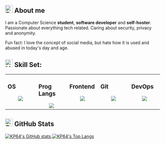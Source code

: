 ## <img src="https://raw.githubusercontent.com/Tarikul-Islam-Anik/Animated-Fluent-Emojis/master/Emojis/Symbols/Red%20Question%20Mark.png" alt="Red Question Mark" width="25" height="25" /> About me

I am a Computer Science **student**, **software developer** and **self-hoster**.
Passionate about everything tech related.
Caring about security, privacy and anonymity.

Fun fact:
I love the concept of social media, but hate how it is used and abused in today's day and age.

## <img src="https://raw.githubusercontent.com/Tarikul-Islam-Anik/Animated-Fluent-Emojis/master/Emojis/Smilies/Hundred%20Points.png" alt="Hundred Points" width="25" height="25" /> Skill Set:

<!-- TODO: Icons: Forgejo, Nushell -->

<table>
  <tr>
    <td valign="top" width="20%">
      <h3>OS</h3>
        <div align="center">
          <img src="https://skillicons.dev/icons?perline=4&i=windows,linux,nix,raspberrypi" /> 
        </div>
      </a>
    </td>
    <td valign="top" width="20%">
      <h3>Prog Langs</h3>
        <div align="center">
         <img src="https://skillicons.dev/icons?i=bash,c,cpp,rust,js,ts,&perline=4" /> 
        </div>
      </a>
    </td>
    <td valign="top" width="20%">
      <h3>Frontend</h3>
        <div align="center">  
          <img src="https://skillicons.dev/icons?perline=4&i=html,css,js,tailwind,ts,svelte" /> 
        </div>
      </a>
    </td>
    <td valign="top" width="20%">
      <h3>Git</h3>
        <div align="center">
          <img src="https://skillicons.dev/icons?perline=4&i=git,github,githubactions" /> 
        </div>
      </a>
    </td>
    <td valign="top" width="20%">
      <h3>DevOps</h3>
        <div align="center">
          <img src="https://skillicons.dev/icons?perline=4&i=nix,docker,kubernetes,terraform,githubactions,grafana,prometheus" />
        </div>
      </a>
    </td>
  </tr>
</table>

## <img src="https://raw.githubusercontent.com/Tarikul-Islam-Anik/Animated-Fluent-Emojis/master/Emojis/Objects/Bar%20Chart.png" alt="Bar Chart" width="25" height="25" /> GitHub Stats

<a href="https://github.com/anuraghazra/github-readme-stats">
  <img align="center" alt="KP64's GitHub stats" src="https://github-readme-stats-kp64s-projects.vercel.app/api?username=KP64&show_icons=true&theme=catppuccin_mocha" />
</a>
<a href="https://github.com/anuraghazra/convoychat">
  <img align="center" alt="KP64's Top Langs" src="https://github-readme-stats-kp64s-projects.vercel.app/api/top-langs/?username=KP64&layout=compact&theme=catppuccin_mocha" />
</a>
